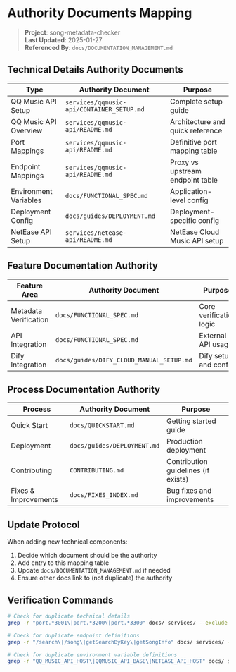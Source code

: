 # Authority Documents Mapping

> **Project**: song-metadata-checker  
> **Last Updated**: 2025-01-27  
> **Referenced By**: `docs/DOCUMENTATION_MANAGEMENT.md`

## Technical Details Authority Documents

| Type                  | Authority Document                        | Purpose                          |
| --------------------- | ----------------------------------------- | -------------------------------- |
| QQ Music API Setup    | `services/qqmusic-api/CONTAINER_SETUP.md` | Complete setup guide             |
| QQ Music API Overview | `services/qqmusic-api/README.md`          | Architecture and quick reference |
| Port Mappings         | `services/qqmusic-api/README.md`          | Definitive port mapping table    |
| Endpoint Mappings     | `services/qqmusic-api/README.md`          | Proxy vs upstream endpoint table |
| Environment Variables | `docs/FUNCTIONAL_SPEC.md`                 | Application-level config         |
| Deployment Config     | `docs/guides/DEPLOYMENT.md`               | Deployment-specific config       |
| NetEase API Setup     | `services/netease-api/README.md`          | NetEase Cloud Music API setup    |

## Feature Documentation Authority

| Feature Area          | Authority Document                       | Purpose                 |
| --------------------- | ---------------------------------------- | ----------------------- |
| Metadata Verification | `docs/FUNCTIONAL_SPEC.md`                | Core verification logic |
| API Integration       | `docs/FUNCTIONAL_SPEC.md`                | External API usage      |
| Dify Integration      | `docs/guides/DIFY_CLOUD_MANUAL_SETUP.md` | Dify setup and config   |

## Process Documentation Authority

| Process              | Authority Document          | Purpose                             |
| -------------------- | --------------------------- | ----------------------------------- |
| Quick Start          | `docs/QUICKSTART.md`        | Getting started guide               |
| Deployment           | `docs/guides/DEPLOYMENT.md` | Production deployment               |
| Contributing         | `CONTRIBUTING.md`           | Contribution guidelines (if exists) |
| Fixes & Improvements | `docs/FIXES_INDEX.md`       | Bug fixes and improvements          |

## Update Protocol

When adding new technical components:

1. Decide which document should be the authority
2. Add entry to this mapping table
3. Update `docs/DOCUMENTATION_MANAGEMENT.md` if needed
4. Ensure other docs link to (not duplicate) the authority

## Verification Commands

```bash
# Check for duplicate technical details
grep -r "port.*3001\|port.*3200\|port.*3300" docs/ services/ --exclude-dir=node_modules

# Check for duplicate endpoint definitions
grep -r "/search\|/song\|getSearchByKey\|getSongInfo" docs/ services/ --exclude-dir=node_modules

# Check for duplicate environment variable definitions
grep -r "QQ_MUSIC_API_HOST\|QQMUSIC_API_BASE\|NETEASE_API_HOST" docs/ services/
```
